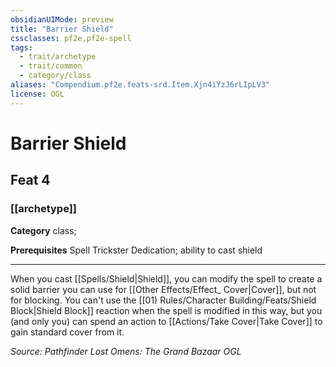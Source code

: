 ```yaml
---
obsidianUIMode: preview
title: "Barrier Shield"
cssclasses: pf2e,pf2e-spell
tags:
  - trait/archetype
  - trait/common
  - category/class
aliases: "Compendium.pf2e.feats-srd.Item.Xjn4iYzJ6rLIpLV3"
license: OGL
---
```

# Barrier Shield
## Feat 4
### [[archetype]]

**Category** class; 



**Prerequisites** Spell Trickster Dedication; ability to cast shield
* * *
When you cast [[Spells/Shield|Shield]], you can modify the spell to create a solid barrier you can use for [[Other Effects/Effect_ Cover|Cover]], but not for blocking. You can't use the [[01) Rules/Character Building/Feats/Shield Block|Shield Block]] reaction when the spell is modified in this way, but you (and only you) can spend an action to [[Actions/Take Cover|Take Cover]] to gain standard cover from it.

*Source: Pathfinder Lost Omens: The Grand Bazaar*
*OGL*